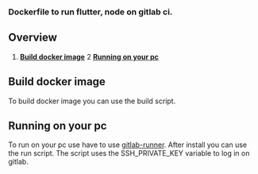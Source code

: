### Dockerfile to run flutter, node on gitlab ci.

## Overview
1. **[Build docker image](#build-docker-image)**
2 **[Running on your pc](#running-on-your-pc)**

## Build docker image
To build docker image you can use the build script.

## Running on your pc
To run on your pc use have to use [gitlab-runner](https://docs.gitlab.com/runner/). After install you can use the run script.
The script uses the SSH_PRIVATE_KEY variable to log in on gitlab.
